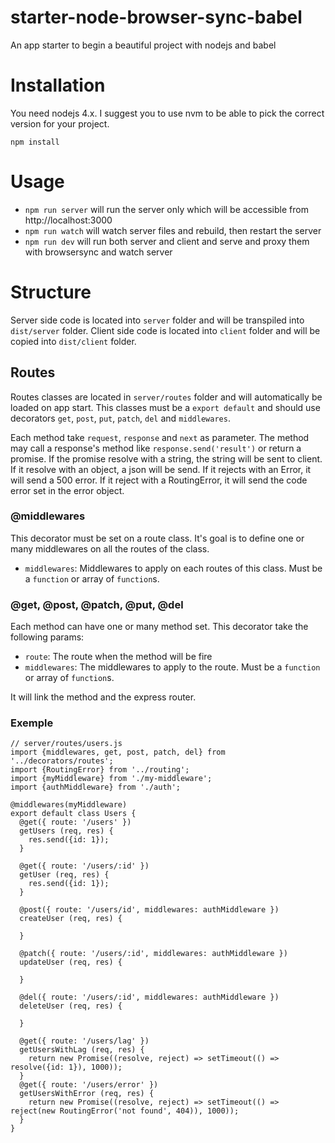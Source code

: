 # starter-node-browser-sync-babel
An app starter to begin a beautiful project with nodejs and babel

# Installation

You need nodejs 4.x. I suggest you to use nvm to be able to pick the correct version for your project.

```
npm install
```

# Usage

* `npm run server` will run the server only which will be accessible from http://localhost:3000
* `npm run watch` will watch server files and rebuild, then restart the server
* `npm run dev` will run both server and client and serve and proxy them with browsersync and watch server

# Structure

Server side code is located into `server` folder and will be transpiled into `dist/server` folder.
Client side code is located into `client` folder and will be copied into `dist/client` folder.

## Routes

Routes classes are located in `server/routes` folder and will automatically be loaded on app start. This classes must
be a `export default` and should use decorators `get`, `post`, `put`, `patch`, `del` and `middlewares`.

Each method take `request`, `response` and `next` as parameter. The method may call a response's method like
`response.send('result')` or return a promise. If the promise resolve with a string, the string will be sent
to client. If it resolve with an object, a json will be send. If it rejects with an Error, it will send a 500
error. If it reject with a RoutingError, it will send the code error set in the error object.

### @middlewares

This decorator must be set on a route class. It's goal is to define one or many middlewares on all the routes
of the class.

* `middlewares`: Middlewares to apply on each routes of this class. Must be a `function` or array of `function`s.

### @get, @post, @patch, @put, @del

Each method can have one or many method set. This decorator take the following params:

* `route`: The route when the method will be fire
* `middlewares`:  The middlewares to apply to the route. Must be a `function` or array of `function`s.

It will link the method and the express router.

### Exemple

```
// server/routes/users.js
import {middlewares, get, post, patch, del} from '../decorators/routes';
import {RoutingError} from '../routing';
import {myMiddleware} from './my-middleware';
import {authMiddleware} from './auth';

@middlewares(myMiddleware)
export default class Users {
  @get({ route: '/users' })
  getUsers (req, res) {
    res.send({id: 1});
  }
  
  @get({ route: '/users/:id' })
  getUser (req, res) {
    res.send({id: 1});
  }
  
  @post({ route: '/users/id', middlewares: authMiddleware })
  createUser (req, res) {
    
  }
  
  @patch({ route: '/users/:id', middlewares: authMiddleware })
  updateUser (req, res) {
    
  }
  
  @del({ route: '/users/:id', middlewares: authMiddleware })
  deleteUser (req, res) {
    
  }

  @get({ route: '/users/lag' })
  getUsersWithLag (req, res) {
    return new Promise((resolve, reject) => setTimeout(() => resolve({id: 1}), 1000));
  }
  @get({ route: '/users/error' })
  getUsersWithError (req, res) {
    return new Promise((resolve, reject) => setTimeout(() => reject(new RoutingError('not found', 404)), 1000));
  }
}
```
